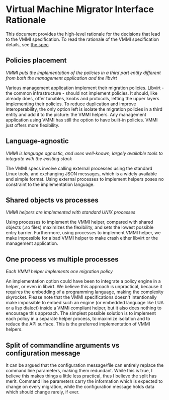 # Virtual Machine Migrator Interface Rationale

This document provides the high-level rationale for the decisions that lead to the VMMI specification.
To read the rationale of the VMMI specification details, see [the spec](https://github.com/fromanirh/vmmi/blob/master/SPEC.md)

## Policies placement

*VMMI puts the implementation of the policies in a third part entity different from both the management application and the libvirt*

Various management application implement their migration policies.
Libvirt - the common infrastructure - should not implement policies. It should, like already does, offer tunables, knobs and protocols, letting the upper layers implementing their policies.
To reduce duplication and improve interoperability, the only option left is isolate the migration policies in a third entity and add it to the picture: the VMMI helpers.
Any management application using VMMI has still the option to have built-in policies.
VMMI just offers more flexibility.

## Language-agnostic

*VMMI is language agnostic, and uses well-known, largely available tools to integrate with the existing stack*

The VMMI specs involve calling external processes using the standard Linux tools, and exchanging JSON messages, which is a widely available and simple format.
Using external processes to implement helpers poses no constraint to the implementation language.

## Shared objects vs processes

*VMMI helpers are implemented with standard UNIX processes*

Using processes to implement the VMMI helper, compared with shared objects (.so files) maximizes the flexibility, and sets the lowest possible entry barrier.
Furthermore, using processes to implement VMMI helper, we make impossible for a bad VMMI helper to make crash either libvirt or the management application.

## One process vs multiple processes

*Each VMMI helper implements one migration policy*

An implementation option could have been to integrate a policy engine in a helper, or even in libvirt.
We believe this approach is unpractical, because it requires the embedding of a programming language, making the complexity skyrocket.
Please note that the VMMI specifications doesn't intentionally make impossible to embed such an engine (or embedded language like LUA
or a lisp dialect) inside a VMMi compliant helper, but it also does nothing to encourage this approach.
The simplest possible solution is to implement each policy in a separate helper process, to maximize isolation and to reduce the API surface.
This is the preferred implementation of VMMI helpers.

## Split of commandline arguments vs configuration message

It can be argued that the configuration message/file can entirely replace the command line parameters, making them redundant.
While this is true, I believe this makes things a little less practical, thus I believe the split has merit.
Command line parameters carry the information which is expected to change on every migration, while the configuration message holds
data which should change rarely, if ever.
